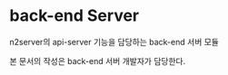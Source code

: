 # back-end Server
n2server의 api-server 기능을 담당하는 back-end 서버 모듈

본 문서의 작성은 back-end 서버 개발자가 담당한다.

### 